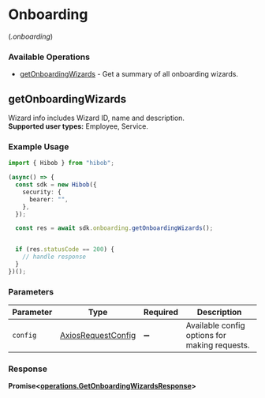 # Onboarding
(*.onboarding*)

### Available Operations

* [getOnboardingWizards](#getonboardingwizards) - Get a summary of all onboarding wizards.

## getOnboardingWizards

Wizard info includes Wizard ID, name and description.<br /><b>Supported user types:</b> Employee, Service.

### Example Usage

```typescript
import { Hibob } from "hibob";

(async() => {
  const sdk = new Hibob({
    security: {
      bearer: "",
    },
  });

  const res = await sdk.onboarding.getOnboardingWizards();


  if (res.statusCode == 200) {
    // handle response
  }
})();
```

### Parameters

| Parameter                                                    | Type                                                         | Required                                                     | Description                                                  |
| ------------------------------------------------------------ | ------------------------------------------------------------ | ------------------------------------------------------------ | ------------------------------------------------------------ |
| `config`                                                     | [AxiosRequestConfig](https://axios-http.com/docs/req_config) | :heavy_minus_sign:                                           | Available config options for making requests.                |


### Response

**Promise<[operations.GetOnboardingWizardsResponse](../../models/operations/getonboardingwizardsresponse.md)>**

